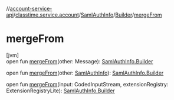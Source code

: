 //[account-service-api](../../../../index.md)/[classtime.service.account](../../index.md)/[SamlAuthInfo](../index.md)/[Builder](index.md)/[mergeFrom](merge-from.md)

# mergeFrom

[jvm]\
open fun [mergeFrom](merge-from.md)(other: Message): [SamlAuthInfo.Builder](index.md)

open fun [mergeFrom](merge-from.md)(other: [SamlAuthInfo](../index.md)): [SamlAuthInfo.Builder](index.md)

open fun [mergeFrom](merge-from.md)(input: CodedInputStream, extensionRegistry: ExtensionRegistryLite): [SamlAuthInfo.Builder](index.md)
